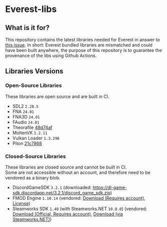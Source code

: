 # Everest-libs
## What is it for?
This repository contains the latest libraries needed for Everest in answer to [this issue](https://github.com/EverestAPI/Everest/issues/720). In short: Everest bundled libraries are mismatched and could have been built anywhere, the purpose of this repository is to guarantee the provenance of the libs using Github Actions.

## Libraries Versions

### Open-Source Libraries
These libraries are open source and are built in CI.  

- SDL2 `2.28.5`
- FNA `24.01`
- FNA3D `24.01`
- FAudio `24.01`
- Theorafile [48d74af](https://github.com/FNA-XNA/Theorafile/tree/48d74afcbf838fe95ca56cec142efae07bb56f65)
- MoltenVK `1.2.11`
- Vulkan Loader `1.3.296`
- Piton [21c7868](https://github.com/Popax21/Piton/tree/21c7868d06007f0c5e7d9030a0109fe892df1bf3)

### Closed-Source Libraries
These libraries are closed source and cannot be _built_ in CI.  
Some are not accessible without an account, and therefore need to be vendored as a binary blob.

- DiscordGameSDK `3.2.1` (downloaded: https://dl-game-sdk.discordapp.net/3.2.1/discord_game_sdk.zip)
- FMOD Engine `1.10.14` (vendored: [Download (Requires account)](https://www.fmod.com/download#fmodengine), [License](https://github.com/EverestAPI/Everest-libs/blob/main/binaries/fmod/EULA-FMOD.txt))
- Steamworks SDK `1.40` (with Steamworks.NET `10.0.0`) (vendored: [Download (Official, Requires account)](https://partner.steamgames.com/downloads/list), [Download (via Steamworks.NET)](https://github.com/rlabrecque/Steamworks.NET/releases/tag/10.0.0))
